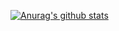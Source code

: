 [![Anurag's github stats](https://github-readme-stats.vercel.app/api?username=PistonY)](https://github.com/anuraghazra/github-readme-stats)
